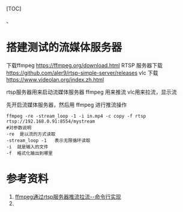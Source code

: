 [TOC]

、
# 搭建测试的流媒体服务器

下载ffmpeg https://ffmpeg.org/download.html
RTSP 服务器下载 https://github.com/aler9/rtsp-simple-server/releases
vlc 下载  https://www.videolan.org/index.zh.html

rtsp服务器用来启动流媒体服务器
ffmpeg 用来推流
vlc用来拉流，显示流


先开启流媒体服务器，然后用 ffmpeg 进行推流操作

```
ffmpeg -re -stream_loop -1 -i in.mp4 -c copy -f rtsp rtsp://192.168.0.91:8554/mystream
#对参数说明
-re  是以流的方式读取
-stream_loop -1   表示无限循环读取
-i  就是输入的文件
-f  格式化输出到哪里
```



# 参考资料

1. [ffmpeg通过rtsp服务器推流拉流--命令行实现](https://www.its404.com/article/asdasfdgdhh/110129870)
2. []()